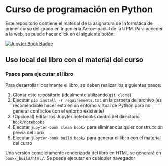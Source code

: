 # Curso de programación en Python

Este repositorio contiene el material de la asignatura de Informática de primer curso del grado en Ingeniería Aeroespacial de la UPM. Para acceder a la web, se puede hacer click en el siguiente botón:

[![Jupyter Book Badge](https://jupyterbook.org/badge.svg)](https://mathetsiae.github.io/InformaticaGIA/intro.html)

## Uso local del libro con el material del curso

### Pasos para ejecutar el libro

Para desarrollar localmente el libro, se deben realizar los siguientes pasos:

1. Clonar este repositorio (idealmente utilizando `git clone`)
2. Ejecutar `pip install -r requirements.txt` en la carpeta del archivo (es recomendable hacer esto en un entorno virtual de Python para no generar conflictos con el entorno existente)
3. (Opcional) Editar los Jupyter notebooks dentro del directorio `book/notebooks`
4. Ejecutar `jupyter-book clean book/` para eliminar cualquier construcción previa del libro
5. Ejecutar `jupyter-book build book/` para generar el libro con el material del curso

Una versión completamente renderizada del libro en HTML se generará en `book/_build/html/`. Se puede ejecutar en cualquier navegador
